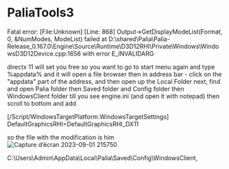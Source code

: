 # PaliaTools3
Fatal error: [File:Unknown] [Line: 868] Output->GetDisplayModeList(Format, 0, &NumModes, ModeList) failed at D:\shared\Palia\Palia-Release_0.167.0\Engine\Source\Runtime\D3D12RHI\Private\Windows\WindowsD3D12Device.cpp:1656 with error E_INVALIDARG

directx 11 will set you free
so you want to go to start menu again and type %appdata% and it will open a file browser
then in address bar - click on the "appdata" part of the address, and then open up the Local Folder
next, find and open Palia folder then Saved folder
and Config folder then WindowsClient folder till you see engine.ini (and open it with notepad) then scroll to bottom and add

[/Script/WindowsTargetPlatform.WindowsTargetSettings]
DefaultGraphicsRHI=DefaultGraphicsRHI_DX11

so the file with the modification is him ![Capture d’écran 2023-09-01 215750](https://github.com/Popolia/PaliaTools3/assets/69745473/a787ccce-d13f-4a4a-9c88-138a445c47ae)

C:\Users\Admin\AppData\Local\Palia\Saved\Config\WindowsClient,
